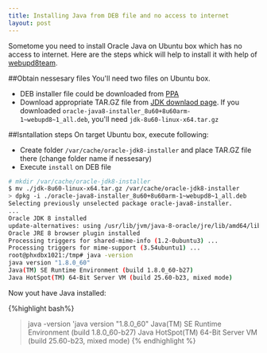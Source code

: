 ```yaml
---
title: Installing Java from DEB file and no access to internet
layout: post
---
```


Sometome you need to install Oracle Java on Ubuntu box which has no access to internet. Here are the steps whick will help to install it with help of [webupd8team](https://launchpad.net/~webupd8team/+archive/ubuntu/java). 

##Obtain nessesary files
You'll need two files on Ubuntu box.

 - DEB installer file could be downloaded from [PPA](http://ppa.launchpad.net/webupd8team/java/ubuntu/pool/main/o/)
 - Download appropriate TAR.GZ file from [JDK downlaod page](http://www.oracle.com/technetwork/java/javase/downloads/index.html). If you downloaded `oracle-java8-installer_8u60+8u60arm-1~webupd8~1_all.deb`, you'll need `jdk-8u60-linux-x64.tar.gz`

##Isntallation steps
On target Ubuntu box, execute following:

 - Create folder `/var/cache/oracle-jdk8-installer` and place TAR.GZ file there (change folder name if nessesary)
 - Execute `install` on DEB file
 
``` bash
# mkdir /var/cache/oracle-jdk8-installer
$ mv ./jdk-8u60-linux-x64.tar.gz /var/cache/oracle-jdk8-installer
> dpkg -i ./oracle-java8-installer_8u60+8u60arm-1~webupd8~1_all.deb
Selecting previously unselected package oracle-java8-installer.
...
Oracle JDK 8 installed
update-alternatives: using /usr/lib/jvm/java-8-oracle/jre/lib/amd64/libnpjp2.so to provide /usr/lib/mozilla/plugins/libjavaplugin.so (mozilla-javaplugin.so) in auto mode
Oracle JRE 8 browser plugin installed
Processing triggers for shared-mime-info (1.2-0ubuntu3) ...
Processing triggers for mime-support (3.54ubuntu1) ...
root@phxdbx1021:/tmp# java -version
java version "1.8.0_60"
Java(TM) SE Runtime Environment (build 1.8.0_60-b27)
Java HotSpot(TM) 64-Bit Server VM (build 25.60-b23, mixed mode)
```

Now yout have Java installed:

{%highlight bash%}
> java -version
'java version "1.8.0_60"
Java(TM) SE Runtime Environment (build 1.8.0_60-b27)
Java HotSpot(TM) 64-Bit Server VM (build 25.60-b23, mixed mode)
{% endhighlight %}